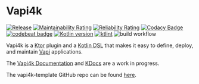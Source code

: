 # Vapi4k

[![Release](https://jitpack.io/v/vapi4k/vapi4k.svg)](https://jitpack.io/#vapi4k/vapi4k)
[![Maintainability Rating](https://sonarcloud.io/api/project_badges/measure?project=vapi4k_vapi4k&metric=sqale_rating)](https://sonarcloud.io/summary/new_code?id=vapi4k_vapi4k)
[![Reliability Rating](https://sonarcloud.io/api/project_badges/measure?project=vapi4k_vapi4k&metric=reliability_rating)](https://sonarcloud.io/summary/new_code?id=vapi4k_vapi4k)
[![Codacy Badge](https://app.codacy.com/project/badge/Grade/2ec91457b7814a73a7ac70b9e1290f1e)](https://app.codacy.com/gh/vapi4k/vapi4k/dashboard?utm_source=gh&utm_medium=referral&utm_content=&utm_campaign=Badge_grade)
[![codebeat badge](https://codebeat.co/badges/02b852d6-0eb0-4e1d-a87b-4c0ee6362c34)](https://codebeat.co/projects/github-com-vapi4k-vapi4k-master)
[![Kotlin version](https://img.shields.io/badge/kotlin-2.0.20-red?logo=kotlin)](http://kotlinlang.org)
[![ktlint](https://img.shields.io/badge/ktlint%20code--style-%E2%9D%A4-FF4081)](https://pinterest.github.io/ktlint/)
![build workflow](https://github.com/vapi4k/vapi4k/actions/workflows/build-all-docs.yml/badge.svg?branch=docs)

Vapi4k is a [Ktor](https://ktor.io) plugin and a [Kotlin DSL](https://kotlinlang.org/docs/type-safe-builders.html)
that makes it easy to define, deploy, and maintain [Vapi](https://vapi.ai) applications.

The [Vapi4k Documentation](https://vapi4k.com/overview.html)
and
[KDocs](https://vapi4k.com/kdocs/)
are a work in progress.

The vapi4k-template GitHub repo can be found [here](https://github.com/vapi4k/vapi4k-template).
